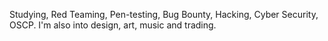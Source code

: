 Studying, Red Teaming, Pen-testing, Bug Bounty, Hacking, Cyber Security, OSCP. I'm also into design, art, music and trading.
<!---
svorma/svorma is a ✨ special ✨ repository because its `README.md` (this file) appears on your GitHub profile.
You can click the Preview link to take a look at your changes.
--->

